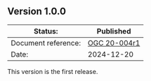 ## Version 1.0.0

|Status: |Published
| --- | --- |
|Document reference: |[OGC 20-004r1](https://docs.ogc.org/DRAFTS/20-004r1.html)
|Date: |2024-12-20

This version is the first release.
